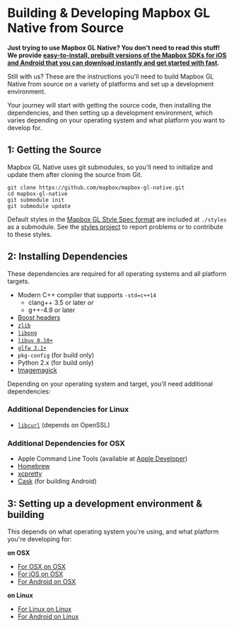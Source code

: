 # Building & Developing Mapbox GL Native from Source

**Just trying to use Mapbox GL Native? You don't need to read this stuff! We
provide [easy-to-install, prebuilt versions of the Mapbox SDKs for iOS and Android
that you can download instantly and get started with fast](https://www.mapbox.com/mobile/).**

Still with us? These are the instructions you'll need to build Mapbox GL Native
from source on a variety of platforms and set up a development environment.

Your journey will start with getting the source code, then installing the
dependencies, and then setting up a development environment, which varies
depending on your operating system and what platform you want to develop for.

## 1: Getting the Source

Mapbox GL Native uses git submodules, so you'll need to initialize and update
them after cloning the source from Git.

    git clone https://github.com/mapbox/mapbox-gl-native.git
    cd mapbox-gl-native
    git submodule init
    git submodule update

Default styles in the [Mapbox GL Style Spec format](https://github.com/mapbox/mapbox-gl-style-spec) are included at `./styles` as a submodule. See the [styles project](https://github.com/mapbox/mapbox-gl-styles) to report problems or to contribute to these styles.

## 2: Installing Dependencies

These dependencies are required for all operating systems and all platform
targets.

 - Modern C++ compiler that supports `-std=c++14`
   - clang++ 3.5 or later _or_
   - g++-4.9 or later
 - [Boost headers](http://boost.org/)
 - [`zlib`](http://www.zlib.net/)
 - [`libpng`](http://www.libpng.org/pub/png/libpng.html)
 - [`libuv 0.10+`](https://github.com/joyent/libuv)
 - [`glfw 3.1+`](http://www.glfw.org/)
 - `pkg-config` (for build only)
 - Python 2.x (for build only)
 - [Imagemagick](http://www.imagemagick.org/)

Depending on your operating system and target, you'll need additional
dependencies:

### Additional Dependencies for Linux

 - [`libcurl`](http://curl.haxx.se/libcurl/) (depends on OpenSSL)

### Additional Dependencies for OSX

 - Apple Command Line Tools (available at [Apple Developer](https://developer.apple.com/downloads))
 - [Homebrew](http://brew.sh)
 - [xcpretty](https://github.com/supermarin/xcpretty)
 - [Cask](http://caskroom.io/) (for building Android)

## 3: Setting up a development environment & building

This depends on what operating system you're using, and what platform you're
developing for:

**on OSX**

* [For OSX on OSX](docs/DEVELOP_OSX.md)
* [For iOS on OSX](docs/DEVELOP_IOS_OSX.md)
* [For Android on OSX](docs/DEVELOP_ANDROID_OSX.md)

**on Linux**

* [For Linux on Linux](docs/DEVELOP_LINUX.md)
* [For Android on Linux](docs/DEVELOP_ANDROID_LINUX.md)
